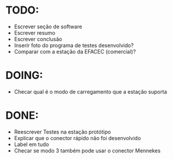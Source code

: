 # TODO:
- Escrever seção de software
- Escrever resumo
- Escrever conclusão
- Inserir foto do programa de testes desenvolvido?
- Comparar com a estação da EFACEC (comercial)?

# DOING:
- Checar qual é o modo de carregamento que a estação suporta

# DONE:
- Reescrever Testes na estação protótipo
- Explicar que o conector rápido não foi desenvolvido
- Label em tudo
- Checar se modo 3 também pode usar o conector Mennekes
